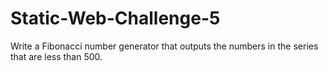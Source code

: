 # Static-Web-Challenge-5
Write a Fibonacci number generator that outputs the numbers in the series that are less than 500.
